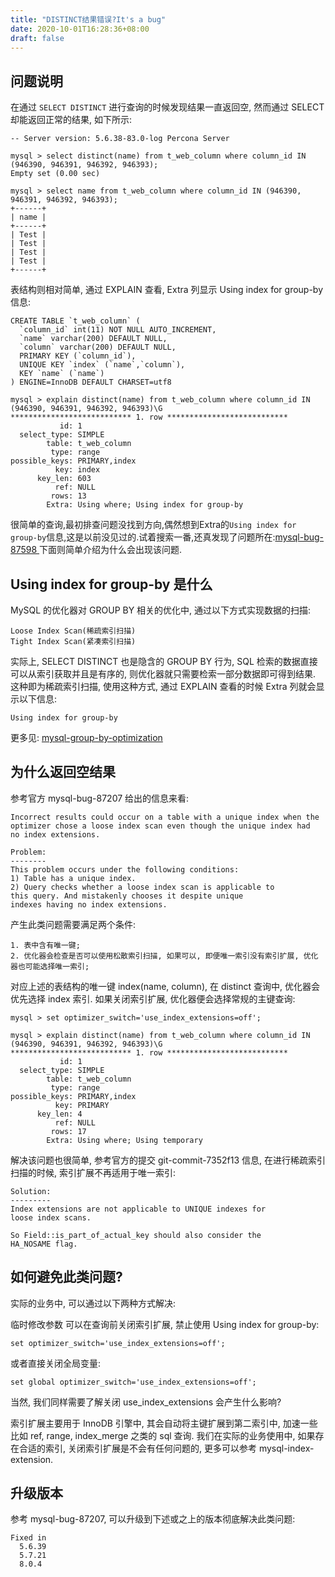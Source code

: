 ```yaml
---
title: "DISTINCT结果错误?It's a bug"
date: 2020-10-01T16:28:36+08:00
draft: false
---
```

## 问题说明
在通过 `SELECT DISTINCT` 进行查询的时候发现结果一直返回空, 然而通过 SELECT 却能返回正常的结果, 如下所示:
```
-- Server version: 5.6.38-83.0-log Percona Server

mysql > select distinct(name) from t_web_column where column_id IN (946390, 946391, 946392, 946393);
Empty set (0.00 sec)

mysql > select name from t_web_column where column_id IN (946390, 946391, 946392, 946393);
+------+
| name |
+------+
| Test |
| Test |
| Test |
| Test |
+------+
```
表结构则相对简单, 通过 EXPLAIN 查看, Extra 列显示 Using index for group-by 信息:
```
CREATE TABLE `t_web_column` (
  `column_id` int(11) NOT NULL AUTO_INCREMENT,
  `name` varchar(200) DEFAULT NULL,
  `column` varchar(200) DEFAULT NULL,
  PRIMARY KEY (`column_id`),
  UNIQUE KEY `index` (`name`,`column`),
  KEY `name` (`name`)
) ENGINE=InnoDB DEFAULT CHARSET=utf8

mysql > explain distinct(name) from t_web_column where column_id IN (946390, 946391, 946392, 946393)\G
*************************** 1. row ***************************
           id: 1
  select_type: SIMPLE
        table: t_web_column
         type: range
possible_keys: PRIMARY,index
          key: index
      key_len: 603
          ref: NULL
         rows: 13
        Extra: Using where; Using index for group-by
```
很简单的查询,最初排查问题没找到方向,偶然想到Extra的`Using index for group-by`信息,这是以前没见过的.试着搜索一番,还真发现了问题所在:[mysql-bug-87598 ](https://bugs.mysql.com/bug.php?id=87598)
下面则简单介绍为什么会出现该问题.

## Using index for group-by 是什么
MySQL 的优化器对 GROUP BY 相关的优化中, 通过以下方式实现数据的扫描:
```
Loose Index Scan(稀疏索引扫描)
Tight Index Scan(紧凑索引扫描)
```
实际上, SELECT DISTINCT 也是隐含的 GROUP BY 行为, SQL 检索的数据直接可以从索引获取并且是有序的, 则优化器就只需要检索一部分数据即可得到结果. 这种即为稀疏索引扫描, 使用这种方式, 通过 EXPLAIN 查看的时候 Extra 列就会显示以下信息:
```
Using index for group-by
```
更多见: [mysql-group-by-optimization](https://dev.mysql.com/doc/refman/8.0/en/group-by-optimization.html)

## 为什么返回空结果
参考官方 mysql-bug-87207 给出的信息来看:
```
Incorrect results could occur on a table with a unique index when the
optimizer chose a loose index scan even though the unique index had
no index extensions.

Problem:
--------
This problem occurs under the following conditions:
1) Table has a unique index.
2) Query checks whether a loose index scan is applicable to
this query. And mistakenly chooses it despite unique
indexes having no index extensions.
```
产生此类问题需要满足两个条件:
```
1. 表中含有唯一键;
2. 优化器会检查是否可以使用松散索引扫描, 如果可以, 即便唯一索引没有索引扩展, 优化器也可能选择唯一索引;
```

对应上述的表结构的唯一键 index(name, column), 在 distinct 查询中, 优化器会优先选择 index 索引. 如果关闭索引扩展, 优化器便会选择常规的主键查询:
```
mysql > set optimizer_switch='use_index_extensions=off';

mysql > explain distinct(name) from t_web_column where column_id IN (946390, 946391, 946392, 946393)\G
*************************** 1. row ***************************
           id: 1
  select_type: SIMPLE
        table: t_web_column
         type: range
possible_keys: PRIMARY,index
          key: PRIMARY
      key_len: 4
          ref: NULL
         rows: 17
        Extra: Using where; Using temporary
```
解决该问题也很简单, 参考官方的提交 git-commit-7352f13 信息, 在进行稀疏索引扫描的时候, 索引扩展不再适用于唯一索引:
```
Solution:
---------
Index extensions are not applicable to UNIQUE indexes for
loose index scans.

So Field::is_part_of_actual_key should also consider the
HA_NOSAME flag.
```
## 如何避免此类问题?
实际的业务中, 可以通过以下两种方式解决:

临时修改参数
可以在查询前关闭索引扩展, 禁止使用 Using index for group-by:
```
set optimizer_switch='use_index_extensions=off';
```
或者直接关闭全局变量:

```
set global optimizer_switch='use_index_extensions=off';
```

当然, 我们同样需要了解关闭 use_index_extensions 会产生什么影响? 

索引扩展主要用于 InnoDB 引擎中, 其会自动将主键扩展到第二索引中, 加速一些比如 ref, range, index_merge 之类的 sql 查询. 我们在实际的业务使用中, 如果存在合适的索引, 关闭索引扩展是不会有任何问题的, 更多可以参考 mysql-index-extension.

## 升级版本
参考 mysql-bug-87207, 可以升级到下述或之上的版本彻底解决此类问题:
```
Fixed in 
  5.6.39
  5.7.21
  8.0.4
```